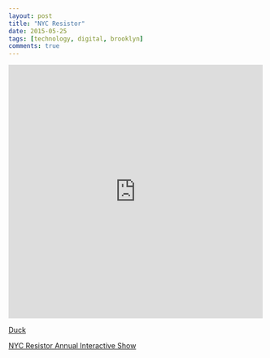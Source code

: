 ```yaml
---
layout: post
title: "NYC Resistor"
date: 2015-05-25
tags: [technology, digital, brooklyn]
comments: true
---
```

<iframe src="https://player.vimeo.com/video/131780138" width="500" height="500" frameborder="0" webkitallowfullscreen mozallowfullscreen allowfullscreen></iframe> <p><a href="https://vimeo.com/131780138">Duck</a></p>

[NYC Resistor Annual Interactive Show](http://www.nycresistor.com/2015/05/26/a-sneak-peek-at-some-interactive-show-installations)
